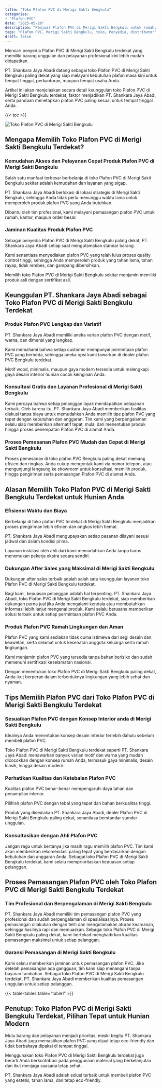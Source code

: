 ```yaml
---
title: "Toko Plafon PVC di Merigi Sakti Bengkulu"
categories: 
- "Plafon-PVC"
date: "2025-05-28"
description: "Penjual Plafon PVC di Merigi Sakti Bengkulu untuk rumah, kantor, serta toko. Material unggulan, beragam motif, variasi warna modern, dengan jasa instalasi dikerjakan oleh tenaga ahli profesional serta kepastian resmi!|Layanan penyediaan Plafon PVC di Merigi Sakti Bengkulu untuk kebutuhan tempat tinggal, perkantoran, maupun ritel, dengan produk terbaik dan pemasangan oleh tim berpengalaman dan kepastian resmi.|Solusi Plafon PVC di Merigi Sakti Bengkulu yang terpercaya untuk hunian, perkantoran, dan gerai, dengan material berkualitas dan pemasangan ditangani oleh tim profesional serta garansi resmi.|Penyediaan Plafon PVC di Merigi Sakti Bengkulu bagi rumah, kantor, serta ritel, dengan material berkualitas dan pemasangan ditangani oleh tim berpengalaman, dilengkapi beserta jaminan resmi.}"
tags: "Plafon PVC, Merigi Sakti Bengkulu, toko, Penyedia, distributor"
draft: false
---
```


Mencari penyedia Plafon PVC di Merigi Sakti Bengkulu terdekat yang memiliki barang unggulan dan pelayanan profesional kini lebih mudah didapatkan.

PT. Shankara Jaya Abadi datang sebagai toko Plafon PVC di Merigi Sakti Bengkulu paling dekat yang siap melayani kebutuhan plafon masa kini untuk tempat tinggal, perkantoran, maupun tempat usaha Anda.

Artikel ini akan menjelaskan secara detail keunggulan toko Plafon PVC di Merigi Sakti Bengkulu terdekat, faktor menjadikan PT. Shankara Jaya Abadi, serta panduan menetapkan plafon PVC paling sesuai untuk tempat tinggal Anda.

{{< toc >}}

![Toko Plafon PVC di Merigi Sakti Bengkulu](/images/Plafon-PVC/Toko-Plafon-PVC-di-Merigi-Sakti-Bengkulu.png)


## Mengapa Memilih Toko Plafon PVC di Merigi Sakti Bengkulu Terdekat?

### Kemudahan Akses dan Pelayanan Cepat Produk Plafon PVC di Merigi Sakti Bengkulu

Salah satu manfaat terbesar berbelanja di toko Plafon PVC di Merigi Sakti Bengkulu sekitar adalah kemudahan dan layanan yang sigap.

PT. Shankara Jaya Abadi berlokasi di lokasi strategis di Merigi Sakti Bengkulu, sehingga Anda tidak perlu menunggu waktu lama untuk memperoleh produk plafon PVC yang Anda butuhkan.

Dibantu oleh tim profesional, kami melayani pemasangan plafon PVC untuk rumah, kantor, maupun order besar.

### Jaminan Kualitas Produk Plafon PVC

Sebagai penyedia Plafon PVC di Merigi Sakti Bengkulu paling dekat, PT. Shankara Jaya Abadi setiap saat mengutamakan standar barang.

Kami senantiasa menyediakan plafon PVC yang telah lulus proses quality control tinggi, sehingga Anda memperoleh produk yang tahan lama, tahan rayap, tidak rembes, dan gampang dibersihkan.

Memilih toko Plafon PVC di Merigi Sakti Bengkulu sekitar menjamin memiliki produk asli dengan sertifikat asli.

## Keunggulan PT. Shankara Jaya Abadi sebagai Toko Plafon PVC di Merigi Sakti Bengkulu Terdekat

### Produk Plafon PVC Lengkap dan Variatif

PT. Shankara Jaya Abadi memiliki aneka varian plafon PVC dengan motif, warna, dan dimensi yang lengkap.

Kami memahami bahwa setiap customer mempunyai permintaan plafon PVC yang berbeda, sehingga aneka opsi kami tawarkan di dealer plafon PVC Bengkulu terdekat.

Motif wood, minimalis, maupun gaya modern tersedia untuk melengkapi gaya desain interior hunian cocok keinginan Anda.

### Konsultasi Gratis dan Layanan Profesional di Merigi Sakti Bengkulu

Kami percaya bahwa setiap pelanggan layak mendapatkan pelayanan terbaik. Oleh karena itu, PT. Shankara Jaya Abadi memberikan fasilitas diskusi tanpa biaya untuk memudahkan Anda memilih tipe plafon PVC yang tepat dengan kebutuhan dan anggaran. Tim kami yang berpengalaman selalu siap memberikan alternatif tepat, mulai dari menentukan produk hingga proses penempatan Plafon PVC di alamat Anda.

### Proses Pemesanan Plafon PVC Mudah dan Cepat di Merigi Sakti Bengkulu

Proses pemesanan di toko plafon PVC Bengkulu paling dekat memang efisien dan ringkas. Anda cukup mengontak kami via nomor telepon, atau mengunjungi langsung ke showroom untuk konsultasi, memilih produk, hingga pengiriman serta pemasangan Plafon PVC di alamat Anda.

## Alasan Memilih Toko Plafon PVC di Merigi Sakti Bengkulu Terdekat untuk Hunian Anda

### Efisiensi Waktu dan Biaya

Berbelanja di toko plafon PVC terdekat di Merigi Sakti Bengkulu menjadikan proses pengiriman lebih efisien dan ongkos lebih hemat.

PT. Shankara Jaya Abadi mengupayakan setiap pesanan dilayani sesuai jadwal dan dalam kondisi prima.

Layanan instalasi oleh ahli dari kami memudahkan Anda tanpa harus menemukan pekerja ekstra secara sendiri.

### Dukungan After Sales yang Maksimal di Merigi Sakti Bengkulu

Dukungan after sales terbaik adalah salah satu keunggulan layanan toko Plafon PVC di Merigi Sakti Bengkulu terdekat.

Bagi kami, kepuasan pelanggan adalah hal terpenting. PT. Shankara Jaya Abadi, toko Plafon PVC di Merigi Sakti Bengkulu terdekat, siap memberikan dukungan purna jual jika Anda mengalami kendala atau membutuhkan informasi lebih lanjut mengenai produk. Kami selalu berusaha memberikan solusi terbaik untuk setiap permintaan plafon PVC Anda.

### Produk Plafon PVC Ramah Lingkungan dan Aman

Plafon PVC yang kami sediakan tidak cuma istimewa dari segi desain dan keawetan, serta selamat untuk kesehatan anggota keluarga serta ramah lingkungan.

Kami menjamin plafon PVC yang tersedia tanpa bahan berisiko dan sudah memenuhi sertifikasi keselamatan nasional.

Dengan menentukan toko Plafon PVC di Merigi Sakti Bengkulu paling dekat, Anda ikut berperan dalam terbentuknya lingkungan yang lebih sehat dan nyaman.

## Tips Memilih Plafon PVC dari Toko Plafon PVC di Merigi Sakti Bengkulu Terdekat

### Sesuaikan Plafon PVC dengan Konsep Interior anda di Merigi Sakti Bengkulu

Idealnya Anda menentukan konsep desain interior terlebih dahulu sebelum membeli plafon PVC.

Toko Plafon PVC di Merigi Sakti Bengkulu terdekat seperti PT. Shankara Jaya Abadi menawarkan banyak varian motif dan warna yang mudah dicocokkan dengan konsep rumah Anda, termasuk gaya minimalis, desain klasik, hingga desain modern.

### Perhatikan Kualitas dan Ketebalan Plafon PVC

Kualitas plafon PVC benar-benar mempengaruhi daya tahan dan penampilan interior.

Pilihlah plafon PVC dengan tebal yang tepat dan bahan berkualitas tinggi.

Produk yang disediakan PT. Shankara Jaya Abadi, dealer Plafon PVC di Merigi Sakti Bengkulu paling dekat, senantiasa berstandar standar unggulan.

### Konsultasikan dengan Ahli Plafon PVC

Jangan ragu untuk bertanya jika masih ragu memilih plafon PVC. Tim kami akan memberikan rekomendasi paling tepat yang berdasarkan dengan kebutuhan dan anggaran Anda. Sebagai toko Plafon PVC di Merigi Sakti Bengkulu terdekat, kami selalu memprioritaskan kepuasan setiap pelanggan.

## Proses Pemasangan Plafon PVC oleh Toko Plafon PVC di Merigi Sakti Bengkulu Terdekat

### Tim Profesional dan Berpengalaman di Merigi Sakti Bengkulu

PT. Shankara Jaya Abadi memiliki tim pemasangan plafon PVC yang profesional dan sudah berpengalaman di spesialisasinya. Proses pemasangan dilakukan dengan teliti dan mengutamakan aturan keamanan, sehingga hasilnya rapi dan memuaskan. Sebagai toko Plafon PVC di Merigi Sakti Bengkulu paling dekat, kami bertekad menghadirkan kualitas pemasangan maksimal untuk setiap pelanggan.

### Garansi Pemasangan di Merigi Sakti Bengkulu

Kami selalu memberikan jaminan untuk pemasangan plafon PVC. Jika setelah pemasangan ada gangguan, tim kami siap menangani tanpa bayaran tambahan. Sebagai toko Plafon PVC di Merigi Sakti Bengkulu terdekat, PT. Shankara Jaya Abadi memberikan kualitas pemasangan unggulan untuk setiap pelanggan.

{{< table-tables table="table1" >}}

## Penutup: Toko Plafon PVC di Merigi Sakti Bengkulu Terdekat, Pilihan Tepat untuk Hunian Modern

Mutu barang dan pelayanan menjadi prioritas, meski begitu PT. Shankara Jaya Abadi juga memastikan plafon PVC yang dijual tetap eco-friendly dan tidak berbahaya dipakai di tempat tinggal.

Menggunakan toko Plafon PVC di Merigi Sakti Bengkulu terdekat juga berarti Anda berkontribusi pada penggunaan material yang berkelanjutan dan ikut menjaga suasana tetap sehat.

PT. Shankara Jaya Abadi adalah solusi terbaik untuk membeli plafon PVC yang estetis, tahan lama, dan tetap eco-friendly.